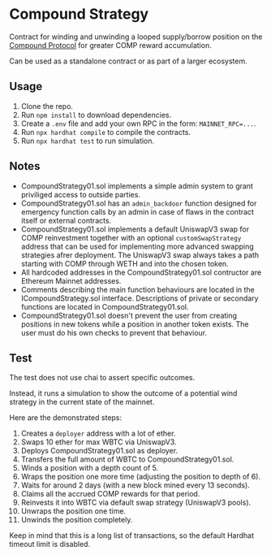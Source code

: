 # Compound Strategy

Contract for winding and unwinding a looped supply/borrow position on the [Compound Protocol](https://compound.finance/) for greater COMP reward accumulation. 

Can be used as a standalone contract or as part of a larger ecosystem.

## Usage

1. Clone the repo.
2. Run `npm install` to download dependencies.
3. Create a `.env` file and add your own RPC in the form: `MAINNET_RPC=...`.
4. Run `npx hardhat compile` to compile the contracts.
5. Run `npx hardhat test` to run simulation.

## Notes

* CompoundStrategy01.sol implements a simple admin system to grant priviliged access to outside parties.
* CompoundStrategy01.sol has an `admin_backdoor` function designed for emergency function calls by an admin in case of flaws in the contract itself or external contracts.
* CompoundStrategy01.sol implements a default UniswapV3 swap for COMP reinvestment together with an optional `customSwapStrategy` address that can be used for implementing more advanced swapping strategies afrer deployment. The UniswapV3 swap always takes a path starting with COMP through WETH and into the chosen token.
* All hardcoded addresses in the CompoundStrategy01.sol contructor are Ethereum Mainnet addresses.
* Comments describing the main function behaviours are located in the ICompoundStrategy.sol interface. Descriptions of private or secondary functions are located in CompoundStrategy01.sol.
* CompoundStrategy01.sol doesn't prevent the user from creating positions in new tokens while a position in another token exists. The user must do his own checks to prevent that behaviour.

## Test

The test does not use chai to assert specific outcomes. 

Instead, it runs a simulation to show the outcome of a potential wind strategy in the current state of the mainnet.

Here are the demonstrated steps:
1. Creates a `deployer` address with a lot of ether.
2. Swaps 10 ether for max WBTC via UniswapV3.
3. Deploys CompoundStrategy01.sol as deployer.
4. Transfers the full amount of WBTC to CompoundStrategy01.sol.
5. Winds a position with a depth count of 5.
6. Wraps the position one more time (adjusting the position to depth of 6).
7. Waits for around 2 days (with a new block mined every 13 seconds).
8. Claims all the accrued COMP rewards for that period.
9. Reinvests it into WBTC via default swap strategy (UniswapV3 pools).
10. Unwraps the position one time.
11. Unwinds the position completely.

Keep in mind that this is a long list of transactions, so the default Hardhat timeout limit is disabled.
